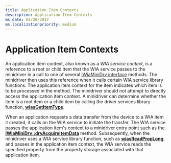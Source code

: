 ```yaml
---
title: Application Item Contexts
description: Application Item Contexts
ms.date: 04/20/2017
ms.localizationpriority: medium
---
```


# Application Item Contexts





An application item context, also known as a *WIA service context*, is a reference to a root or child item that the WIA service passes to the minidriver in a call to one of several [IWiaMiniDrv interface](/windows-hardware/drivers/ddi/wiamindr_lh/nn-wiamindr_lh-iwiaminidrv) methods. The minidriver then uses this reference when it calls certain WIA service library functions. The application item context for the item indicates which item is to be processed in the method. The minidriver should not attempt to directly access the application item context. A minidriver can determine whether the item is a root item or a child item by calling the driver services library function, [**wiasGetItemType**](/windows-hardware/drivers/ddi/wiamdef/nf-wiamdef-wiasgetitemtype).

When an application requests a data transfer from the device to a WIA item it created, it calls on the WIA service to initiate the transfer. The WIA service passes the application item's context to a minidriver entry point such as the [**IWiaMiniDrv::drvAcquireItemData**](/windows-hardware/drivers/ddi/wiamindr_lh/nf-wiamindr_lh-iwiaminidrv-drvacquireitemdata) method. Subsequently, when the minidriver uses a WIA service library function, such as [**wiasReadPropLong**](/windows-hardware/drivers/ddi/wiamdef/nf-wiamdef-wiasreadproplong), and passes in the application item context, the WIA service reads the specified property from the property storage associated with that application item.

 

